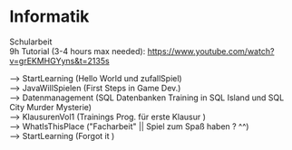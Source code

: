 # Informatik
Schularbeit <br />
9h Tutorial (3-4 hours max needed): https://www.youtube.com/watch?v=grEKMHGYyns&t=2135s

--> StartLearning (Hello World und zufallSpiel) <br />
--> JavaWillSpielen (First Steps in Game Dev.)  <br />
--> Datenmanagement (SQL Datenbanken Training in SQL Island und SQL City Murder Mysterie) <br />
--> KlausurenVol1 (Trainings Prog. für erste Klausur )  <br />
--> WhatIsThisPlace ("Facharbeit" || Spiel zum Spaß haben ? ^^)  <br />
--> StartLearning (Forgot it )  <br />
